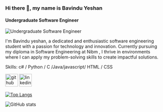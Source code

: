 ### Hi there 👋, my name is Bavindu Yeshan
#### Undergraduate Software Engineer
![Undergraduate Software Engineer](https://media.licdn.com/dms/image/D5616AQElrDFHf8KMmw/profile-displaybackgroundimage-shrink_350_1400/0/1722593554971?e=1727913600&v=beta&t=2yNE4CsxOA4IYuutZz0xPWXEu5dEDHreTEifLZM1_Pc)

I'm Bavindu yeshan, a dedicated and enthusiastic software engineering student with a passion for technology and innovation. Currently pursuing my diploma in Software Engineering at Nibm , I thrive in environments where I can apply my problem-solving skills to create impactful solutions.

Skills: c# / Python / C /Java/javascript/ HTML / CSS




[<img src='https://cdn.jsdelivr.net/npm/simple-icons@3.0.1/icons/github.svg' alt='github' height='40'>](https://github.com/Bavinduyeshan)  [<img src='https://cdn.jsdelivr.net/npm/simple-icons@3.0.1/icons/linkedin.svg' alt='linkedin' height='40'>](https://www.linkedin.com/in/Bavinduyeshan/)  

[![Top Langs](https://github-readme-stats.vercel.app/api/top-langs/?username=Bavinduyeshan)](https://github.com/anuraghazra/github-readme-stats)

![GitHub stats](https://github-readme-stats.vercel.app/api?username=Bavinduyeshan&show_icons=true)  

